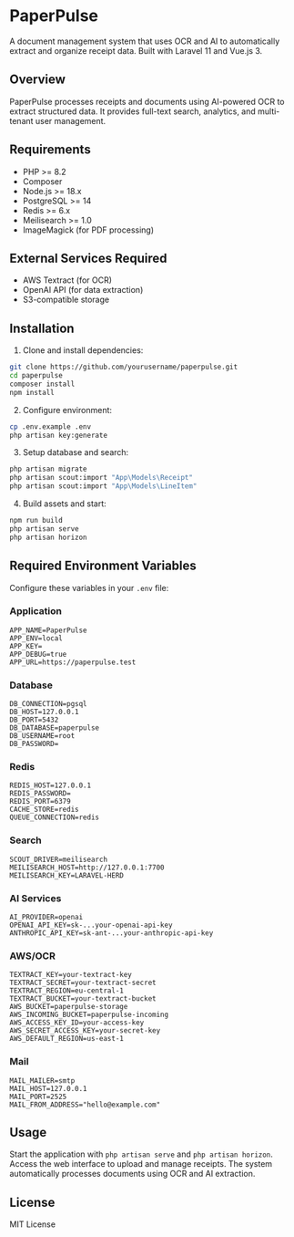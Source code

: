 # PaperPulse

A document management system that uses OCR and AI to automatically extract and organize receipt data. Built with Laravel 11 and Vue.js 3.

## Overview

PaperPulse processes receipts and documents using AI-powered OCR to extract structured data. It provides full-text search, analytics, and multi-tenant user management.

## Requirements

- PHP >= 8.2
- Composer
- Node.js >= 18.x
- PostgreSQL >= 14
- Redis >= 6.x
- Meilisearch >= 1.0
- ImageMagick (for PDF processing)

## External Services Required

- AWS Textract (for OCR)
- OpenAI API (for data extraction)
- S3-compatible storage

## Installation

1. Clone and install dependencies:
```bash
git clone https://github.com/yourusername/paperpulse.git
cd paperpulse
composer install
npm install
```

2. Configure environment:
```bash
cp .env.example .env
php artisan key:generate
```

3. Setup database and search:
```bash
php artisan migrate
php artisan scout:import "App\Models\Receipt"
php artisan scout:import "App\Models\LineItem"
```

4. Build assets and start:
```bash
npm run build
php artisan serve
php artisan horizon
```

## Required Environment Variables

Configure these variables in your `.env` file:

### Application
```
APP_NAME=PaperPulse
APP_ENV=local
APP_KEY=
APP_DEBUG=true
APP_URL=https://paperpulse.test
```

### Database
```
DB_CONNECTION=pgsql
DB_HOST=127.0.0.1
DB_PORT=5432
DB_DATABASE=paperpulse
DB_USERNAME=root
DB_PASSWORD=
```

### Redis
```
REDIS_HOST=127.0.0.1
REDIS_PASSWORD=
REDIS_PORT=6379
CACHE_STORE=redis
QUEUE_CONNECTION=redis
```

### Search
```
SCOUT_DRIVER=meilisearch
MEILISEARCH_HOST=http://127.0.0.1:7700
MEILISEARCH_KEY=LARAVEL-HERD
```

### AI Services
```
AI_PROVIDER=openai
OPENAI_API_KEY=sk-...your-openai-api-key
ANTHROPIC_API_KEY=sk-ant-...your-anthropic-api-key
```

### AWS/OCR
```
TEXTRACT_KEY=your-textract-key
TEXTRACT_SECRET=your-textract-secret
TEXTRACT_REGION=eu-central-1
TEXTRACT_BUCKET=your-textract-bucket
AWS_BUCKET=paperpulse-storage
AWS_INCOMING_BUCKET=paperpulse-incoming
AWS_ACCESS_KEY_ID=your-access-key
AWS_SECRET_ACCESS_KEY=your-secret-key
AWS_DEFAULT_REGION=us-east-1
```

### Mail
```
MAIL_MAILER=smtp
MAIL_HOST=127.0.0.1
MAIL_PORT=2525
MAIL_FROM_ADDRESS="hello@example.com"
```

## Usage

Start the application with `php artisan serve` and `php artisan horizon`. Access the web interface to upload and manage receipts. The system automatically processes documents using OCR and AI extraction.

## License

MIT License